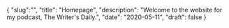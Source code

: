 {
  "slug":"",
  "title": "Homepage",
  "description": "Welcome to the website for my podcast, The Writer's Daily.",
  "date": "2020-05-11",
  "draft": false
}
